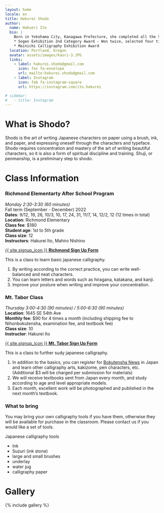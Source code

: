 ```yaml
---
layout: home
locale: en
title: Hakurei Shodo
author:
  name: Hakueri Ito
  bio: |
    Born in Yokohama City, Kanagawa Prefecture, she completed all the Shodo courses in elementary and middle school. After moving to Portland, Oregon in 2011, she started learning calligraphy again, studying under master Daigo Sekko. Since 2020, she has studied under master Futo Suzuki, the representative of Bokutensha in Japan. She has been featured in many exhibitions and continues to learn to make further progress.
    * Sogen Exhibition 2nd Category Award - Won twice, selected four times
    * Mainichi Calligraphy Exhibition Award
  location: Portland, Oregon
  avatar: assets/images/kaori-3.JPG
  links:
    - label: hakurei.shodo@gmail.com
      icon: fas fa-envelope
      url: mailto:hakurei.shodo@gmail.com
    - label: Instagram
      icon: fab fa-instagram-square
      url: https://instagram.com/ito.hakurei

# sidebar:
#   - title: Instagram
---
```


# What is Shodo?
Shodo is the art of writing Japanese characters on paper using a brush, ink, and paper, and expressing oneself through the characters and typeface. Shodo requires concentration and mastery of the art of writing beautiful characters, so it is also a form of spiritual discipline and training. Shuji, or penmanship, is a preliminary step to shodo.

# Class Information

### Richmond Elementarty After School Program
*Monday 2:30-3:30 (60 minutes)*  
Fall term (September - December) 2022  
**Dates**: 9/12, 19, 26, 10/3, 10, 17, 24, 31, 11/7, 14, 12/2, 12 (12 times in total)  
**Location**: Richmond Elementary  
**Class fee**: $180  
**Student age**: 1st to 5th grade  
**Class size**: 12  
**Instructors**: Hakurei Ito, Mahiro Nishino

[{{ site.signup_icon }} **Richmond Sign Up Form**](https://docs.google.com/forms/d/e/1FAIpQLScopdJdZ7yKr70ut2su3IDJdwMpHDWlhBW6W97oMKQ-Yj6t8g/viewform?usp=sf_link)

This is a class to learn basic japanese calligraphy.

1. By writing according to the correct practice, you can write well-balanced and neat characters.
1. You can learn letters and words such as hiragana, katakana, and kanji.
1. Improve your posture when writing and improve your concentration.

### Mt. Tabor Class
*Thursday 3:00-4:30 (90 minutes) / 5:00-6:30 (90 minutes)*  
**Location**: 1645 SE 54th Ave  
**Monthly fee**: $90 for 4 times a month (including shipping fee to Nihonbokutensha, examination fee, and textbook fee)  
**Class size**: 10  
**Instructor**: Hakurei Ito

[{{ site.signup_icon }} **Mt. Tabor Sign Up Form**](https://docs.google.com/forms/d/e/1FAIpQLScurAdwcBXua-8XVPtv0IQVKDor9nW6C7T8IkEdIVvplwct5w/viewform?usp=sf_link)

This is a class to further sudy japanese calligraphy.

1. In addition to the basics, you can register for [Bokutensha News](https://bokutensha.com) in Japan and learn other calligraphy arts, kakizome, pen characters, etc. (Additional $3 will be charged per submission for materials)
1. We will receive textbooks sent from Japan every month, and study according to age and level appropriate models.
1. Each month, excellent work will be photographed and published in the next month’s textbook.

### What to bring
You may bring your own calligraphy tools if you have them, otherwise they will be available for purchase in the classroom. Please contact us if you would like a set of tools.

Japanese calligraphy tools
* Ink
* Suzuri (ink stone)
* large and small brushes
* underlay
* water jug
* calligraphy paper


# Gallery

{% include gallery %}
